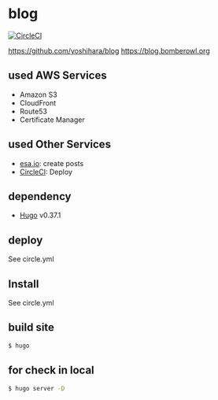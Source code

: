 # blog

[![CircleCI](https://circleci.com/gh/yoshihara/blog.svg?style=svg)](https://circleci.com/gh/yoshihara/blog)

https://github.com/yoshihara/blog
https://blog.bomberowl.org

## used AWS Services

- Amazon S3
- CloudFront
- Route53
- Certificate Manager

## used Other Services

- [esa.io](https://esa.io): create posts
- [CircleCI](https://circleci.com): Deploy

## dependency

- [Hugo](http://gohugo.io/) v0.37.1

## deploy

See circle.yml

## Install

See circle.yml

## build site

```sh
$ hugo
```

## for check in local

```sh
$ hugo server -D
```
